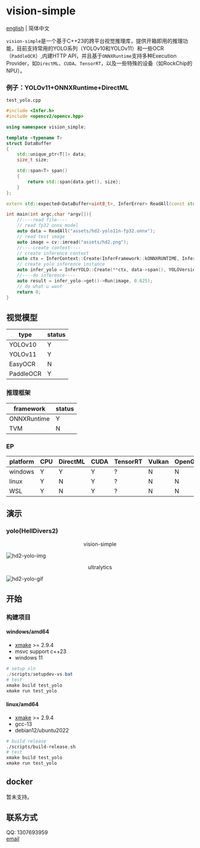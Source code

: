 # vision-simple
[english](./README-en.md) | 简体中文

`vision-simple`是一个基于C++23的跨平台视觉推理库，提供开箱即用的推理功能，目前支持常用的YOLO系列（YOLOv10和YOLOv11）和一些OCR（`PaddleOCR`）,内建HTTP API，并且基于`ONNXRuntime`支持多种Execution Provider，如`DirectML`、`CUDA`、`TensorRT`，以及一些特殊的设备（如RockChip的NPU）。


### 例子：YOLOv11+ONNXRuntime+DirectML
`test_yolo.cpp`
```cpp
#include <Infer.h>
#include <opencv2/opencv.hpp>

using namespace vision_simple;

template <typename T>
struct DataBuffer
{
    std::unique_ptr<T[]> data;
    size_t size;

    std::span<T> span()
    {
        return std::span{data.get(), size};
    }
};

extern std::expected<DataBuffer<uint8_t>, InferError> ReadAll(const std::string& path);

int main(int argc,char *argv[]){
    //----read file----
    // read fp32 onnx model
    auto data = ReadAll("assets/hd2-yolo11n-fp32.onnx");
    // read test image
    auto image = cv::imread("assets/hd2.png");
    //----create context----
    // create inference context
    auto ctx = InferContext::Create(InferFramework::kONNXRUNTIME, InferEP::kDML);
    // create yolo inference instance
    auto infer_yolo = InferYOLO::Create(**ctx, data->span(), YOLOVersion::kV11);
    //----do inference----
    auto result = infer_yolo->get()->Run(image, 0.625);
    // do what u want
    return 0;
}
```

## 视觉模型
|type|status|
|-|-|
|YOLOv10|Y|
|YOLOv11|Y|
|EasyOCR|N|
|PaddleOCR|Y|
### 推理框架
|framework|status|
|-|-|
|ONNXRuntime|Y|
|TVM|N|
### EP
|platform|CPU|DirectML|CUDA|TensorRT|Vulkan|OpenGL|OpenCL|
|-|-|-|-|-|-|-|-|
|windows|Y|Y|Y|?|N|N|N|
|linux|Y|N|Y|?|N|N|N|
|WSL|Y|N|Y|?|N|N|N|
## 演示
### yolo(HellDivers2)
<center>vision-simple</center>

![hd2-yolo-img](doc/images/hd2-yolo.jpg)

<center>ultralytics</center>

![hd2-yolo-gif](doc/images/hd2-yolo.gif)

## 开始
### 构建项目
#### windows/amd64
* [xmake](https://xmake.io) >= 2.9.4
* msvc support c++23
* windows 11

```powershell
# setup sln
./scripts/setupdev-vs.bat
# test
xmake build test_yolo
xmake run test_yolo
```
#### linux/amd64
* [xmake](https://xmake.io) >= 2.9.4
* gcc-13
* debian12/ubuntu2022

```sh
# build release
./scripts/build-release.sh
# test
xmake build test_yolo
xmake run test_yolo
```

## docker
暂未支持。

## 联系方式
QQ: 1307693959 </br>
[email](amhakureireimu@gmail.com)
